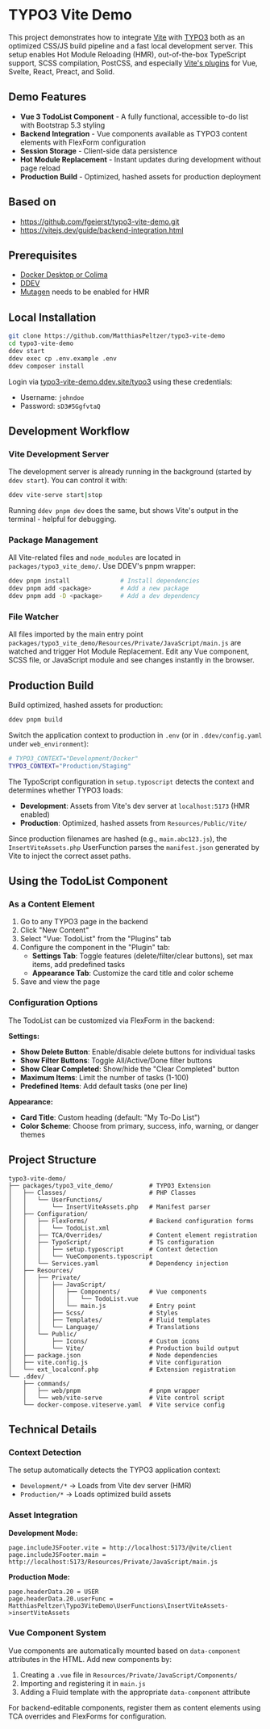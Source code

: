 # TYPO3 Vite Demo

This project demonstrates how to integrate [Vite](https://vitejs.dev/) with [TYPO3](https://github.com/TYPO3/typo3) both as an optimized CSS/JS build pipeline and a fast local development server. This setup enables Hot Module Reloading (HMR), out-of-the-box TypeScript support, SCSS compilation, PostCSS, and especially [Vite's plugins](https://github.com/vitejs/awesome-vite#plugins) for Vue, Svelte, React, Preact, and Solid.

## Demo Features

- **Vue 3 TodoList Component** - A fully functional, accessible to-do list with Bootstrap 5.3 styling
- **Backend Integration** - Vue components available as TYPO3 content elements with FlexForm configuration
- **Session Storage** - Client-side data persistence
- **Hot Module Replacement** - Instant updates during development without page reload
- **Production Build** - Optimized, hashed assets for production deployment

## Based on

- https://github.com/fgeierst/typo3-vite-demo.git
- https://vitejs.dev/guide/backend-integration.html


## Prerequisites

- [Docker Desktop or Colima](https://ddev.readthedocs.io/en/latest/users/install/docker-installation/)
- [DDEV](https://ddev.readthedocs.io/en/latest/)
- [Mutagen](https://ddev.readthedocs.io/en/latest/users/install/performance/#mutagen) needs to be enabled for HMR


## Local Installation

```bash
git clone https://github.com/MatthiasPeltzer/typo3-vite-demo
cd typo3-vite-demo
ddev start
ddev exec cp .env.example .env
ddev composer install
```

Login via [typo3-vite-demo.ddev.site/typo3](https://typo3-vite-demo.ddev.site/typo3) using these credentials:

- Username: `johndoe`
- Password: `sD3#5GgfvtaQ`

## Development Workflow

### Vite Development Server

The development server is already running in the background (started by `ddev start`). You can control it with:

```bash
ddev vite-serve start|stop
```

Running `ddev pnpm dev` does the same, but shows Vite's output in the terminal - helpful for debugging.

### Package Management

All Vite-related files and `node_modules` are located in `packages/typo3_vite_demo/`. Use DDEV's pnpm wrapper:

```bash
ddev pnpm install              # Install dependencies
ddev pnpm add <package>        # Add a new package
ddev pnpm add -D <package>     # Add a dev dependency
```

### File Watcher

All files imported by the main entry point `packages/typo3_vite_demo/Resources/Private/JavaScript/main.js` are watched and trigger Hot Module Replacement. Edit any Vue component, SCSS file, or JavaScript module and see changes instantly in the browser.

## Production Build

Build optimized, hashed assets for production:

```bash
ddev pnpm build
```

Switch the application context to production in `.env` (or in `.ddev/config.yaml` under `web_environment`):

```bash
# TYPO3_CONTEXT="Development/Docker"
TYPO3_CONTEXT="Production/Staging"
```

The TypoScript configuration in `setup.typoscript` detects the context and determines whether TYPO3 loads:
- **Development**: Assets from Vite's dev server at `localhost:5173` (HMR enabled)
- **Production**: Optimized, hashed assets from `Resources/Public/Vite/`

Since production filenames are hashed (e.g., `main.abc123.js`), the `InsertViteAssets.php` UserFunction parses the `manifest.json` generated by Vite to inject the correct asset paths.

## Using the TodoList Component

### As a Content Element

1. Go to any TYPO3 page in the backend
2. Click "New Content"
3. Select "Vue: TodoList" from the "Plugins" tab
4. Configure the component in the "Plugin" tab:
   - **Settings Tab**: Toggle features (delete/filter/clear buttons), set max items, add predefined tasks
   - **Appearance Tab**: Customize the card title and color scheme
5. Save and view the page

### Configuration Options

The TodoList can be customized via FlexForm in the backend:

**Settings:**
- **Show Delete Button**: Enable/disable delete buttons for individual tasks
- **Show Filter Buttons**: Toggle All/Active/Done filter buttons
- **Show Clear Completed**: Show/hide the "Clear Completed" button
- **Maximum Items**: Limit the number of tasks (1-100)
- **Predefined Items**: Add default tasks (one per line)

**Appearance:**
- **Card Title**: Custom heading (default: "My To-Do List")
- **Color Scheme**: Choose from primary, success, info, warning, or danger themes

## Project Structure

```
typo3-vite-demo/
├── packages/typo3_vite_demo/          # TYPO3 Extension
│   ├── Classes/                       # PHP Classes
│   │   └── UserFunctions/
│   │       └── InsertViteAssets.php   # Manifest parser
│   ├── Configuration/
│   │   ├── FlexForms/                 # Backend configuration forms
│   │   │   └── TodoList.xml
│   │   ├── TCA/Overrides/             # Content element registration
│   │   ├── TypoScript/                # TS configuration
│   │   │   ├── setup.typoscript       # Context detection
│   │   │   └── VueComponents.typoscript
│   │   └── Services.yaml              # Dependency injection
│   ├── Resources/
│   │   ├── Private/
│   │   │   ├── JavaScript/
│   │   │   │   ├── Components/        # Vue components
│   │   │   │   │   └── TodoList.vue
│   │   │   │   └── main.js            # Entry point
│   │   │   ├── Scss/                  # Styles
│   │   │   ├── Templates/             # Fluid templates
│   │   │   └── Language/              # Translations
│   │   └── Public/
│   │       ├── Icons/                 # Custom icons
│   │       └── Vite/                  # Production build output
│   ├── package.json                   # Node dependencies
│   ├── vite.config.js                 # Vite configuration
│   └── ext_localconf.php              # Extension registration
└── .ddev/
    ├── commands/
    │   ├── web/pnpm                   # pnpm wrapper
    │   └── web/vite-serve             # Vite control script
    └── docker-compose.viteserve.yaml  # Vite service config
```

## Technical Details

### Context Detection

The setup automatically detects the TYPO3 application context:
- `Development/*` → Loads from Vite dev server (HMR)
- `Production/*` → Loads optimized build assets

### Asset Integration

**Development Mode:**
```typoscript
page.includeJSFooter.vite = http://localhost:5173/@vite/client
page.includeJSFooter.main = http://localhost:5173/Resources/Private/JavaScript/main.js
```

**Production Mode:**
```typoscript
page.headerData.20 = USER
page.headerData.20.userFunc = MatthiasPeltzer\Typo3ViteDemo\UserFunctions\InsertViteAssets->insertViteAssets
```

### Vue Component System

Vue components are automatically mounted based on `data-component` attributes in the HTML. Add new components by:
1. Creating a `.vue` file in `Resources/Private/JavaScript/Components/`
2. Importing and registering it in `main.js`
3. Adding a Fluid template with the appropriate `data-component` attribute

For backend-editable components, register them as content elements using TCA overrides and FlexForms for configuration.
